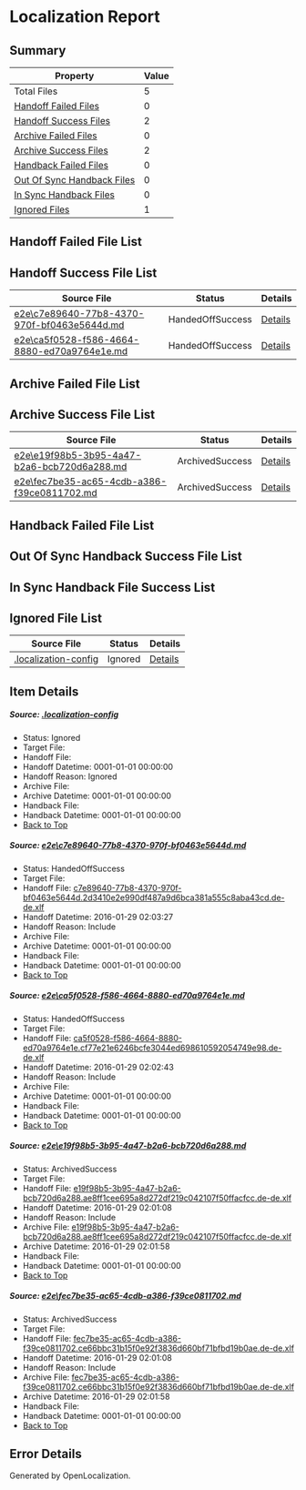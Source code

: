 # <a name='report-top'></a> Localization Report

## Summary
 Property | Value 
 -------- | ----- 
 Total Files | 5
[ Handoff Failed Files ](#handoff-failed-list)| 0
[ Handoff Success Files ](#handoff-success-list)| 2
[ Archive Failed Files ](#archive-failed-list)| 0
[ Archive Success Files ](#archive-success-list)| 2
[ Handback Failed Files ](#handback-failed-list)| 0
[ Out Of Sync Handback Files ](#outofsync-handback-success-list)| 0
[ In Sync Handback Files ](#insync-handback-success-list)| 0
[ Ignored Files ](#ignored-list)| 1

## <a name='handoff-failed-list'></a> Handoff Failed File List

## <a name='handoff-success-list'></a> Handoff Success File List
 Source File | Status | Details 
 ----------- | ------ | ------- 
 [e2e\c7e89640-77b8-4370-970f-bf0463e5644d.md](https://github.com/OpenLocalizationTest/oltest/blob/59b2ad617493011d33cca8c86234818ac60dcfd3/e2e/c7e89640-77b8-4370-970f-bf0463e5644d.md) | HandedOffSuccess | [Details](#9a27ae1533b3fc4e22080087a7f947524c7c162e1)
 [e2e\ca5f0528-f586-4664-8880-ed70a9764e1e.md](https://github.com/OpenLocalizationTest/oltest/blob/cded2d20919d64cac2a57e1e89d4fafc4699f2c9/e2e/ca5f0528-f586-4664-8880-ed70a9764e1e.md) | HandedOffSuccess | [Details](#b402c62d6bc19ef1d918734f185306007f9b541f2)

## <a name='archive-failed-list'></a> Archive Failed File List

## <a name='archive-success-list'></a> Archive Success File List
 Source File | Status | Details 
 ----------- | ------ | ------- 
 [e2e\e19f98b5-3b95-4a47-b2a6-bcb720d6a288.md](https://github.com/OpenLocalizationTest/oltest/blob/5504914dc9fe3c35c4a75e10bb8deac9f4647edf/e2e/e19f98b5-3b95-4a47-b2a6-bcb720d6a288.md) | ArchivedSuccess | [Details](#591cf6088bd68236e2197fc1930672a9d8e572e63)
 [e2e\fec7be35-ac65-4cdb-a386-f39ce0811702.md](https://github.com/OpenLocalizationTest/oltest/blob/5504914dc9fe3c35c4a75e10bb8deac9f4647edf/e2e/fec7be35-ac65-4cdb-a386-f39ce0811702.md) | ArchivedSuccess | [Details](#88924f5a7ca4e5eb856c6dfba4f1a971ed74c2c04)

## <a name='handback-failed-list'></a> Handback Failed File List

## <a name='outofsync-handback-success-list'></a> Out Of Sync Handback Success File List

## <a name='insync-handback-success-list'></a> In Sync Handback File Success List

## <a name='ignored-list'></a> Ignored File List
 Source File | Status | Details 
 ----------- | ------ | ------- 
 [.localization-config](https://github.com/OpenLocalizationTest/oltest/blob/59b2ad617493011d33cca8c86234818ac60dcfd3/.localization-config) | Ignored | [Details](#e4725be8631cbe979bbe0fa8b97cd75f1fd41d4d0)

## Item Details
##### <a name='e4725be8631cbe979bbe0fa8b97cd75f1fd41d4d0'></a> Source: [.localization-config](https://github.com/OpenLocalizationTest/oltest/blob/59b2ad617493011d33cca8c86234818ac60dcfd3/.localization-config)
* Status: Ignored
* Target File: 
* Handoff File: 
* Handoff Datetime: 0001-01-01 00:00:00
* Handoff Reason: Ignored
* Archive File: 
* Archive Datetime: 0001-01-01 00:00:00
* Handback File: 
* Handback Datetime: 0001-01-01 00:00:00
* [Back to Top](#report-top)

##### <a name='9a27ae1533b3fc4e22080087a7f947524c7c162e1'></a> Source: [e2e\c7e89640-77b8-4370-970f-bf0463e5644d.md](https://github.com/OpenLocalizationTest/oltest/blob/59b2ad617493011d33cca8c86234818ac60dcfd3/e2e/c7e89640-77b8-4370-970f-bf0463e5644d.md)
* Status: HandedOffSuccess
* Target File: 
* Handoff File: [c7e89640-77b8-4370-970f-bf0463e5644d.2d3410e2e990df487a9d6bca381a555c8aba43cd.de-de.xlf](https://github.com/OpenLocalizationTestOrg/olhandoff/blob/eaba2da6726b882121878de6fefad457f38bc098/ol-handoff/OpenLocalizationTestOrg/oltest.de-de/tianzh/c7e89640-77b8-4370-970f-bf0463e5644d.2d3410e2e990df487a9d6bca381a555c8aba43cd.de-de.xlf)
* Handoff Datetime: 2016-01-29 02:03:27
* Handoff Reason: Include
* Archive File: 
* Archive Datetime: 0001-01-01 00:00:00
* Handback File: 
* Handback Datetime: 0001-01-01 00:00:00
* [Back to Top](#report-top)

##### <a name='b402c62d6bc19ef1d918734f185306007f9b541f2'></a> Source: [e2e\ca5f0528-f586-4664-8880-ed70a9764e1e.md](https://github.com/OpenLocalizationTest/oltest/blob/cded2d20919d64cac2a57e1e89d4fafc4699f2c9/e2e/ca5f0528-f586-4664-8880-ed70a9764e1e.md)
* Status: HandedOffSuccess
* Target File: 
* Handoff File: [ca5f0528-f586-4664-8880-ed70a9764e1e.cf77e21e6246bcfe3044ed698610592054749e98.de-de.xlf](https://github.com/OpenLocalizationTestOrg/olhandoff/blob/5cabfe249a6b83df2fd44477e2d1e31f67b8e9e5/ol-handoff/OpenLocalizationTestOrg/oltest.de-de/tianzh/ca5f0528-f586-4664-8880-ed70a9764e1e.cf77e21e6246bcfe3044ed698610592054749e98.de-de.xlf)
* Handoff Datetime: 2016-01-29 02:02:43
* Handoff Reason: Include
* Archive File: 
* Archive Datetime: 0001-01-01 00:00:00
* Handback File: 
* Handback Datetime: 0001-01-01 00:00:00
* [Back to Top](#report-top)

##### <a name='591cf6088bd68236e2197fc1930672a9d8e572e63'></a> Source: [e2e\e19f98b5-3b95-4a47-b2a6-bcb720d6a288.md](https://github.com/OpenLocalizationTest/oltest/blob/5504914dc9fe3c35c4a75e10bb8deac9f4647edf/e2e/e19f98b5-3b95-4a47-b2a6-bcb720d6a288.md)
* Status: ArchivedSuccess
* Target File: 
* Handoff File: [e19f98b5-3b95-4a47-b2a6-bcb720d6a288.ae8ff1cee695a8d272df219c042107f50ffacfcc.de-de.xlf](https://github.com/OpenLocalizationTestOrg/olhandoff/blob/3dd3b5701ad93428a25423275d4d16d7a63f5c39/ol-handoff/OpenLocalizationTestOrg/oltest.de-de/tianzh/e19f98b5-3b95-4a47-b2a6-bcb720d6a288.ae8ff1cee695a8d272df219c042107f50ffacfcc.de-de.xlf)
* Handoff Datetime: 2016-01-29 02:01:08
* Handoff Reason: Include
* Archive File: [e19f98b5-3b95-4a47-b2a6-bcb720d6a288.ae8ff1cee695a8d272df219c042107f50ffacfcc.de-de.xlf](https://github.com/OpenLocalizationTestOrg/olhandoff/blob/9cbbc9a27e719099b5e83e87de910d05dd0d42da/ol-handoff/OpenLocalizationTestOrg/oltest.de-de/tianzh/archive/e19f98b5-3b95-4a47-b2a6-bcb720d6a288.ae8ff1cee695a8d272df219c042107f50ffacfcc.de-de.xlf)
* Archive Datetime: 2016-01-29 02:01:58
* Handback File: 
* Handback Datetime: 0001-01-01 00:00:00
* [Back to Top](#report-top)

##### <a name='88924f5a7ca4e5eb856c6dfba4f1a971ed74c2c04'></a> Source: [e2e\fec7be35-ac65-4cdb-a386-f39ce0811702.md](https://github.com/OpenLocalizationTest/oltest/blob/5504914dc9fe3c35c4a75e10bb8deac9f4647edf/e2e/fec7be35-ac65-4cdb-a386-f39ce0811702.md)
* Status: ArchivedSuccess
* Target File: 
* Handoff File: [fec7be35-ac65-4cdb-a386-f39ce0811702.ce66bbc31b15f0e92f3836d660bf71bfbd19b0ae.de-de.xlf](https://github.com/OpenLocalizationTestOrg/olhandoff/blob/3dd3b5701ad93428a25423275d4d16d7a63f5c39/ol-handoff/OpenLocalizationTestOrg/oltest.de-de/tianzh/fec7be35-ac65-4cdb-a386-f39ce0811702.ce66bbc31b15f0e92f3836d660bf71bfbd19b0ae.de-de.xlf)
* Handoff Datetime: 2016-01-29 02:01:08
* Handoff Reason: Include
* Archive File: [fec7be35-ac65-4cdb-a386-f39ce0811702.ce66bbc31b15f0e92f3836d660bf71bfbd19b0ae.de-de.xlf](https://github.com/OpenLocalizationTestOrg/olhandoff/blob/9cbbc9a27e719099b5e83e87de910d05dd0d42da/ol-handoff/OpenLocalizationTestOrg/oltest.de-de/tianzh/archive/fec7be35-ac65-4cdb-a386-f39ce0811702.ce66bbc31b15f0e92f3836d660bf71bfbd19b0ae.de-de.xlf)
* Archive Datetime: 2016-01-29 02:01:58
* Handback File: 
* Handback Datetime: 0001-01-01 00:00:00
* [Back to Top](#report-top)


## Error Details

Generated by OpenLocalization.
